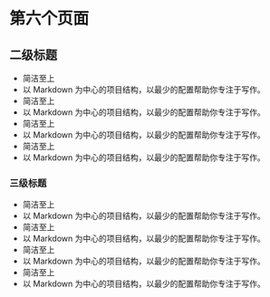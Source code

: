 # 第六个页面
## 二级标题
- 简洁至上
- 以 Markdown 为中心的项目结构，以最少的配置帮助你专注于写作。
- 简洁至上
- 以 Markdown 为中心的项目结构，以最少的配置帮助你专注于写作。
- 简洁至上
- 以 Markdown 为中心的项目结构，以最少的配置帮助你专注于写作。
- 简洁至上
- 以 Markdown 为中心的项目结构，以最少的配置帮助你专注于写作。
### 三级标题
- 简洁至上
- 以 Markdown 为中心的项目结构，以最少的配置帮助你专注于写作。
- 简洁至上
- 以 Markdown 为中心的项目结构，以最少的配置帮助你专注于写作。
- 简洁至上
- 以 Markdown 为中心的项目结构，以最少的配置帮助你专注于写作。
- 简洁至上
- 以 Markdown 为中心的项目结构，以最少的配置帮助你专注于写作。